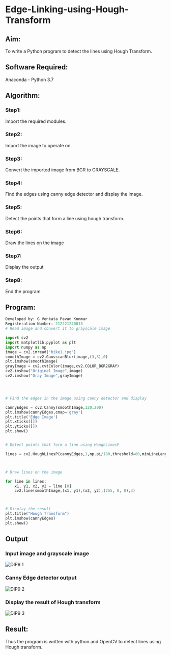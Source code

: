 # Edge-Linking-using-Hough-Transform
## Aim:
To write a Python program to detect the lines using Hough Transform.

## Software Required:
Anaconda - Python 3.7

## Algorithm:
### Step1:
Import the required modules.

### Step2:
Import the image to operate on.

### Step3:
Convert the imported image from BGR to GRAYSCALE.

### Step4:
Find the edges using canny edge detector and display the image.

### Step5:
Detect the points that form a line using hough transform.

### Step6:
Draw the lines on the image

### Step7:
Display the output

### Step8:
End the program.


## Program:
```Python
Developed by: G Venkata Pavan Kunmar
Registeration Number: 212221240013
# Read image and convert it to grayscale image

import cv2
import matplotlib.pyplot as plt
import numpy as np
image = cv2.imread("bike1.jpg")
smoothImage = cv2.GaussianBlur(image,(3,3),0)
plt.imshow(smoothImage)
grayImage = cv2.cvtColor(image,cv2.COLOR_BGR2GRAY)
cv2.imshow("Original Image",image)
cv2.imshow("Gray Image",grayImage)




# Find the edges in the image using canny detector and display

cannyEdges = cv2.Canny(smoothImage,120,200)
plt.imshow(cannyEdges,cmap='gray')
plt.title('Edge Image')
plt.xticks([])
plt.yticks([])
plt.show()


# Detect points that form a line using HoughLinesP

lines = cv2.HoughLinesP(cannyEdges,1,np.pi/180,threshold=80,minLineLength = 50,maxLineGap = 250)



# Draw lines on the image

for line in lines:
    x1, y1, x2, y2 = line [0]
    cv2.line(smoothImage,(x1, y1),(x2, y2),(255, 0, 0),3)



# Display the result
plt.title("Hough Transform")
plt.imshow(cannyEdges)
plt.show()

```
## Output

### Input image and grayscale image
![DIP9 1](https://user-images.githubusercontent.com/94827772/169645557-dfdbab1c-9e21-48ea-bdac-56bc59f7a279.png)

### Canny Edge detector output
![DIP9 2](https://user-images.githubusercontent.com/94827772/169645563-5fcf6b7b-31c8-4e24-babf-179a67d6338d.png)


### Display the result of Hough transform
![DIP9 3](https://user-images.githubusercontent.com/94827772/169645573-720f04f7-804d-4bf8-94d8-5952e6cd78b4.png)



## Result:
Thus the program is written with python and OpenCV to detect lines using Hough transform. 
